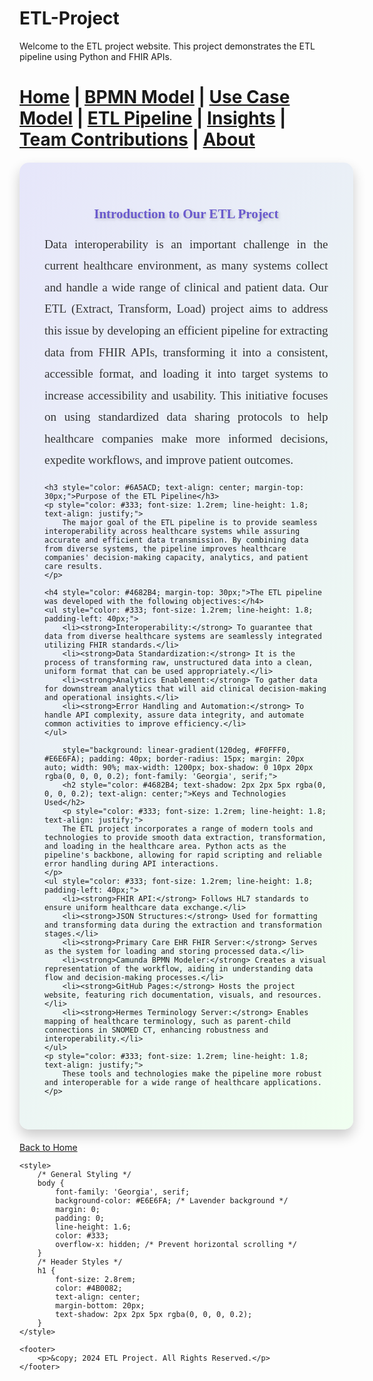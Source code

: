 # ETL-Project

Welcome to the ETL project website. This project demonstrates the ETL pipeline using Python and FHIR APIs.


[Home](index.md) | [BPMN Model](bpmn.md) | [Use Case Model](use_case.md) | [ETL Pipeline](etl_pipeline.md) | [Insights](insights.md) | [Team Contributions](team.md) | [About](about.md)
=======


<div style="background: linear-gradient(120deg, #E6E6FA, #F0FFF0); padding: 40px; border-radius: 15px; margin: 20px auto; width: 90%; max-width: 1200px; box-shadow: 0 10px 20px rgba(0, 0, 0, 0.2); font-family: 'Georgia', serif;">
    <h2 style="color: #6A5ACD; text-shadow: 2px 2px 5px rgba(0, 0, 0, 0.2); text-align: center;">Introduction to Our ETL Project</h2>
    <p style="color: #333; font-size: 1.2rem; line-height: 1.8; text-align: justify;">
        Data interoperability is an important challenge in the current healthcare environment, as many systems collect and handle a wide range of clinical and patient data. Our ETL (Extract, Transform, Load) project aims to address this issue by developing an efficient pipeline for extracting data from FHIR APIs, transforming it into a consistent, accessible format, and loading it into target systems to increase accessibility and usability. This initiative focuses on using standardized data sharing protocols to help healthcare companies make more informed decisions, expedite workflows, and improve patient outcomes.
    </p>
    
    <h3 style="color: #6A5ACD; text-align: center; margin-top: 30px;">Purpose of the ETL Pipeline</h3>
    <p style="color: #333; font-size: 1.2rem; line-height: 1.8; text-align: justify;">
        The major goal of the ETL pipeline is to provide seamless interoperability across healthcare systems while assuring accurate and efficient data transmission. By combining data from diverse systems, the pipeline improves healthcare companies' decision-making capacity, analytics, and patient care results.
    </p>

    <h4 style="color: #4682B4; margin-top: 30px;">The ETL pipeline was developed with the following objectives:</h4>
    <ul style="color: #333; font-size: 1.2rem; line-height: 1.8; padding-left: 40px;">
        <li><strong>Interoperability:</strong> To guarantee that data from diverse healthcare systems are seamlessly integrated utilizing FHIR standards.</li>
        <li><strong>Data Standardization:</strong> It is the process of transforming raw, unstructured data into a clean, uniform format that can be used appropriately.</li>
        <li><strong>Analytics Enablement:</strong> To gather data for downstream analytics that will aid clinical decision-making and operational insights.</li>
        <li><strong>Error Handling and Automation:</strong> To handle API complexity, assure data integrity, and automate common activities to improve efficiency.</li>
    </ul>

        style="background: linear-gradient(120deg, #F0FFF0, #E6E6FA); padding: 40px; border-radius: 15px; margin: 20px auto; width: 90%; max-width: 1200px; box-shadow: 0 10px 20px rgba(0, 0, 0, 0.2); font-family: 'Georgia', serif;">
        <h2 style="color: #4682B4; text-shadow: 2px 2px 5px rgba(0, 0, 0, 0.2); text-align: center;">Keys and Technologies Used</h2>
        <p style="color: #333; font-size: 1.2rem; line-height: 1.8; text-align: justify;">
        The ETL project incorporates a range of modern tools and technologies to provide smooth data extraction, transformation, and loading in the healthcare area. Python acts as the pipeline's backbone, allowing for rapid scripting and reliable error handling during API interactions.
    </p>
    <ul style="color: #333; font-size: 1.2rem; line-height: 1.8; padding-left: 40px;">
        <li><strong>FHIR API:</strong> Follows HL7 standards to ensure uniform healthcare data exchange.</li>
        <li><strong>JSON Structures:</strong> Used for formatting and transforming data during the extraction and transformation stages.</li>
        <li><strong>Primary Care EHR FHIR Server:</strong> Serves as the system for loading and storing processed data.</li>
        <li><strong>Camunda BPMN Modeler:</strong> Creates a visual representation of the workflow, aiding in understanding data flow and decision-making processes.</li>
        <li><strong>GitHub Pages:</strong> Hosts the project website, featuring rich documentation, visuals, and resources.</li>
        <li><strong>Hermes Terminology Server:</strong> Enables mapping of healthcare terminology, such as parent-child connections in SNOMED CT, enhancing robustness and interoperability.</li>
    </ul>
    <p style="color: #333; font-size: 1.2rem; line-height: 1.8; text-align: justify;">
        These tools and technologies make the pipeline more robust and interoperable for a wide range of healthcare applications.
    </p>

</div>

[Back to Home](index.md)

<html lang="en">
<head>
    <meta charset="UTF-8">
    <meta name="viewport" content="width=device-width, initial-scale=1.0">
    <title>ETL Project Overview</title>

    <style>
        /* General Styling */
        body {
            font-family: 'Georgia', serif;
            background-color: #E6E6FA; /* Lavender background */
            margin: 0;
            padding: 0;
            line-height: 1.6;
            color: #333;
            overflow-x: hidden; /* Prevent horizontal scrolling */
        }
        /* Header Styles */
        h1 {
            font-size: 2.8rem;
            color: #4B0082;
            text-align: center;
            margin-bottom: 20px;
            text-shadow: 2px 2px 5px rgba(0, 0, 0, 0.2);
        }
    </style>
</head>
<body>


    <footer>
        <p>&copy; 2024 ETL Project. All Rights Reserved.</p>
    </footer>

</body>
</html>

